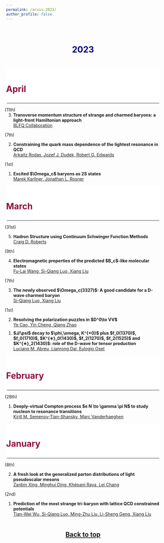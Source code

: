 ```yaml
---
permalink: /arxiv-2023/
author_profile: false
---
```


<a id="top"></a>

<p style="margin-bottom:2cm;"></p>


<h1 style="color:#000080; text-align:center"> 2023 </h1>

<p style="margin-bottom:1.2cm;"></p>


<div style="display: block;background-color:white;position: sticky;top: 0px; padding: 10px 0px 10px 0px;box-shadow: 0 4px 2px -2px gray;z-index: 5;"> <h1 style="color:#900C3F;"> April </h1> </div>

<ol reversed>
  <span style="margin-left: -2.0em">(11th)</span>
  
  <li style="margin-bottom: 10px;"><b>Transverse momentum structure of strange and charmed baryons: a light-front Hamiltonian approach</b><br> 
  <a href="https://arxiv.org/abs/2304.05058"> BLFQ Collaboration</a> </li>
  
  <span style="margin-left: -2.0em">(7th)</span>
  
  <li style="margin-bottom: 10px;"><b>Constraining the quark mass dependence of the lightest resonance in QCD</b><br> 
  <a href="https://arxiv.org/abs/2304.03762"> Arkaitz Rodas, Jozef J. Dudek, Robert G. Edwards</a> </li>
  
  <span style="margin-left: -2.0em">(1st)</span>
  
  <li style="margin-bottom: 10px;"><b>Excited $\Omega_c$ baryons as 2S states</b><br> 
  <a href="https://arxiv.org/abs/2304.00407">  Marek Karliner, Jonathan L. Rosner</a> </li>
    
</ol>


<div style="display: block;background-color:white;position: sticky;top: 0px; padding: 10px 0px 10px 0px;box-shadow: 0 4px 2px -2px gray;z-index: 5;"> <h1 style="color:#900C3F;"> March </h1> </div>

<ol reversed>

  <span style="margin-left: -2.0em">(31st)</span>
  
  <li style="margin-bottom: 10px;"><b>Hadron Structure using Continuum Schwinger Function Methods</b><br> 
  <a href="https://arxiv.org/abs/2304.00154">  Craig D. Roberts</a> </li>  

  <span style="margin-left: -2.0em">(9th)</span>
  
  <li style="margin-bottom: 10px;"><b>Electromagnetic properties of the predicted $B_c$-like molecular states</b><br> 
  <a href="https://arxiv.org/abs/2303.04542">  Fu-Lai Wang, Si-Qiang Luo, Xiang Liu</a> </li>  

 
  <span style="margin-left: -2.0em">(7th)</span>
  
  <li style="margin-bottom: 10px;"><b>The newly observed $\Omega_c(3327)$: A good candidate for a D-wave charmed baryon</b><br> 
  <a href="https://arxiv.org/abs/2303.04022">  Si-Qiang Luo, Xiang Liu</a> </li>  
  
  
  <span style="margin-left: -2.0em">(1st)</span>
  
  <li style="margin-bottom: 10px;"><b>Resolving the polarization puzzles in $D^0\to VV$</b><br> 
  <a href="https://arxiv.org/abs/2303.00535v2">  Ye Cao, Yin Cheng, Qiang Zhao</a> </li>

  <li style="margin-bottom: 10px;"><b>$J/\psi$ decay to $\phi,\omega, K^{*0}$ plus $f_0(1370)$, $f_0(1710)$, $K^{∗}_0(1430)$, $f_2(1270)$, $f_2(1525)$ and $K^{∗}_2(1430)$: role of the D-wave for tensor production</b><br> 
  <a href="https://arxiv.org/abs/2303.00382">  Luciano M. Abreu, Lianrong Dai, Eulogio Oset</a> </li>
  
</ol>


<div style="display: block;background-color:white;position: sticky;top: 0px; padding: 10px 0px 10px 0px;box-shadow: 0 4px 2px -2px gray;z-index: 5;"> <h1 style="color:#900C3F;"> February </h1> </div>


<ol reversed>

  <span style="margin-left: -2.0em">(28th)</span>
  
  <li style="margin-bottom: 10px;"><b>Deeply-virtual Compton process $e N \to \gamma \pi N$ to study nucleon to resonance transitions</b><br> 
  <a href="https://arxiv.org/abs/2303.00119">  Kirill M. Semenov-Tian-Shansky, Marc Vanderhaeghen</a> </li>
    
</ol>

<div style="display: block;background-color:white;position: sticky;top: 0px; padding: 10px 0px 10px 0px;box-shadow: 0 4px 2px -2px gray;z-index: 5;"> <h1 style="color:#900C3F;"> January </h1> </div>


<ol reversed>

  <span style="margin-left: -2.0em">(8th)</span>
  
  <li style="margin-bottom: 10px;"><b>A fresh look at the generalized parton distributions of light pseudoscalar mesons</b><br> 
  <a href="https://arxiv.org/abs/2301.02958"> Zanbin Xing, Minghui Ding, Khépani Raya, Lei Chang</a> </li>

  
  <span style="margin-left: -2.0em">(2nd)</span>
  
  <li style="margin-bottom: 10px;"><b>Prediction of the most strange tri-baryon with lattice QCD constrained potentials</b><br> 
  <a href="https://arxiv.org/abs/2301.00630">  Tian-Wei Wu, Si-Qiang Luo, Ming-Zhu Liu, Li-Sheng Geng, Xiang Liu</a> </li>
    
</ol>



<p style="margin-bottom:1.2cm;"></p>

<h2 style="text-align:center"><a href="#top" >Back to top</a></h2>
